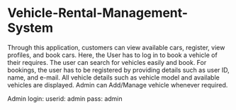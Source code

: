 # Vehicle-Rental-Management-System
Through this application, customers can view available cars, register, view profiles, and book cars. Here, the User has to log in to book a vehicle of their requires. The user can search for vehicles easily and book. For bookings, the user has to be registered by providing details such as user ID, name, and e-mail. All vehicle details such as vehicle model and available vehicles are displayed. Admin can Add/Manage vehicle whenever required.

Admin login:
  userid: admin
  pass: admin
